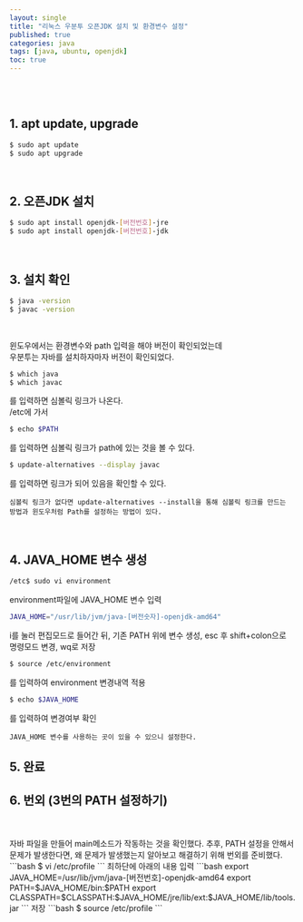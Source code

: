 ```yaml
---
layout: single
title: "리눅스 우분투 오픈JDK 설치 및 환경변수 설정"
published: true
categories: java
tags: [java, ubuntu, openjdk]
toc: true
---
```


<br/>
<br/>

## 1. apt update, upgrade

```bash
$ sudo apt update
$ sudo apt upgrade
```

<br/>

## 2. 오픈JDK 설치

```bash
$ sudo apt install openjdk-[버전번호]-jre
$ sudo apt install openjdk-[버전번호]-jdk
```

<br/>

## 3. 설치 확인

```bash
$ java -version
$ javac -version
```

<br/>

윈도우에서는 환경변수와 path 입력을 해야 버전이 확인되었는데
<br/>
우분투는 자바를 설치하자마자 버전이 확인되었다.
<br/>

```bash
$ which java
$ which javac
```
를 입력하면 심볼릭 링크가 나온다.
<br/>
/etc에 가서

```bash
$ echo $PATH
```
를 입력하면 심볼릭 링크가 path에 있는 것을 볼 수 있다.
```bash
$ update-alternatives --display javac
```
를 입력하면 링크가 되어 있음을 확인할 수 있다.
<br/>

`심볼릭 링크가 없다면 update-alternatives --install을 통해 심볼릭 링크를 만드는 방법과 윈도우처럼 Path를 설정하는 방법이 있다.`

<br/>

## 4. JAVA_HOME 변수 생성
```bash
/etc$ sudo vi environment
```
environment파일에 JAVA_HOME 변수 입력
```bash
JAVA_HOME="/usr/lib/jvm/java-[버전숫자]-openjdk-amd64"
```
i를 눌러 편집모드로 들어간 뒤, 기존 PATH 위에 변수 생성, esc 후 shift+colon으로 명령모드 변경, wq로 저장
<br/>

```bash
$ source /etc/environment
```
를 입력하여 environment 변경내역 적용
<br/>

```bash
$ echo $JAVA_HOME
```
를 입력하여 변경여부 확인

`JAVA_HOME 변수를 사용하는 곳이 있을 수 있으니 설정한다.`

## 5. 완료

## 6. 번외 (3번의 PATH 설정하기)

<br/>
<br/>
자바 파일을 만들어 main메소드가 작동하는 것을 확인했다.
추후, PATH 설정을 안해서 문제가 발생한다면, 왜 문제가 발생했는지 알아보고 해결하기 위해 번외를 준비했다.
```bash
$ vi /etc/profile
```
최하단에 아래의 내용 입력
```bash
export JAVA_HOME=/usr/lib/jvm/java-[버전번호]-openjdk-amd64
export PATH=$JAVA_HOME/bin:$PATH
export CLASSPATH=$CLASSPATH:$JAVA_HOME/jre/lib/ext:$JAVA_HOME/lib/tools.jar
```
저장
```bash
$ source /etc/profile
```
